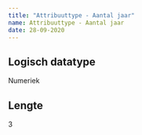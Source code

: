 ```yaml
---
title: "Attribuuttype - Aantal jaar"
name: Attribuuttype - Aantal jaar
date: 28-09-2020
---
```


## Logisch datatype
Numeriek

## Lengte
3

